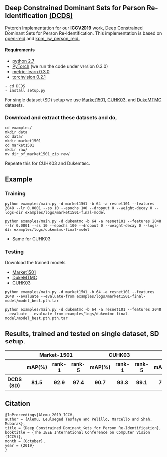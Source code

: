 ##  Deep Constrained Dominant Sets for Person Re-Identification [(DCDS)](http://openaccess.thecvf.com/content_ICCV_2019/papers/Alemu_Deep_Constrained_Dominant_Sets_for_Person_Re-Identification_ICCV_2019_paper.pdf)
Pytorch Implementation for our **ICCV2019** work, Deep Constrained Dominant Sets for Person Re-Identification.
This implementation is based on [open-reid](https://github.com/Cysu/open-reid) and [kpm_rw_person_reid.](https://github.com/YantaoShen/kpm_rw_person_reid)

#### Requirements 
* [python 2.7](https://www.python.org/download/releases/2.7/) 
* [PyTorch](https://pytorch.org/previous-versions/) (we run the code under version 0.3.0)
* [metric-learn 0.3.0](https://pypi.org/project/metric-learn/0.3.0/)  
* [torchvision 0.2.1](https://pypi.org/project/torchvision/0.2.1/)

```shell 
- cd DCDS
- install setup.py
```


For single dataset (SD) setup we use [Market1501](https://drive.google.com/file/d/0B8-rUzbwVRk0c054eEozWG9COHM/view), [CUHK03](//docs.google.com/spreadsheet/viewform?usp=drive_web&formkey=dHRkMkFVSUFvbTJIRkRDLWRwZWpONnc6MA#gid=0), and [DukeMTMC](https://drive.google.com/uc?id=0B0VOCNYh8HeRdnBPa2ZWaVBYSVk) datasets.
### Download and extract these datasets and do,
```shell 
cd examples/
mkdir data
cd data/
mkdir market1501
cd market1501
mkdir raw/
mv dir_of_market1501_zip raw/
```
Repeate this for CUHK03 and Dukemtmc.



## Example

### Training
```
python examples/main.py -d market1501 -b 64 -a resnet101 --features 2048 --lr 0.0001 --ss 10 --epochs 100 --dropout 0 --weight-decay 0 --logs-dir examples/logs/market1501-final-model
```
```
python examples/main.py -d dukemtmc -b 64 -a resnet101 --features 2048 --lr 0.0001 --ss 10 --epochs 100 --dropout 0 --weight-decay 0 --logs-dir examples/logs/dukemtmc-final-model
```

- Same for CUHK03

### Testing
Download the trained models
* [Market1501](https://drive.google.com/file/d/14wYOpiPD7O1ETyqY9d5ABUpWZTNebORB/view?usp=sharing)
* [DukeMTMC](https://drive.google.com/file/d/1NJV7DOqiwan51W0aPl2OlPwKQPcZVuwB/view?usp=sharing)
* [CUHK03](https://drive.google.com/file/d/1sqm2Lw18hRP2YH_lZmzM9xLUDfIxbCnM/view?usp=sharing)
```
python examples/main.py -d market1501 -b 64 -a resnet101 --features 2048 --evaluate --evaluate-from examples/logs/market1501-final-model/model_best.pth.tar

python examples/main.py -d dukemtmc -b 64 -a resnet101 --features 2048 --evaluate --evaluate-from examples/logs/dukemtmc-final-model/model_best.pth.pth.tar
```
## Results, trained and tested on single dataset, SD setup.
<table>
  <tr>
    <th></th>
    <th colspan="3">Market-1501</th>
    <th colspan="3">CUHK03</th>
    <th colspan="3">DukeMTMC-reID</th>
  </tr>
  <tr>
    <th></th>
    <th>mAP(%)</th><th>rank-1</th><th>rank-5</th>
    <th>mAP(%)</th><th>rank-1</th><th>rank-5</th>
    <th>mAP(%)</th><th>rank-1</th><th>rank-5</th>
  </tr>
  <tr>
    <th>DCDS (SD)</th>
    <th>81.5</th><th>92.9</th><th>97.4</th>
    <th>90.7</th><th>93.3</th><th>99.1</th>
    <th>70.3</th><th>83.6</th><th>90.4</th>
  </tr>
 
</table>

## Citation
```
@InProceedings{Alemu_2019_ICCV,
author = {Alemu, Leulseged Tesfaye and Pelillo, Marcello and Shah, Mubarak},
title = {Deep Constrained Dominant Sets for Person Re-Identification},
booktitle = {The IEEE International Conference on Computer Vision (ICCV)},
month = {October},
year = {2019}
}
```
